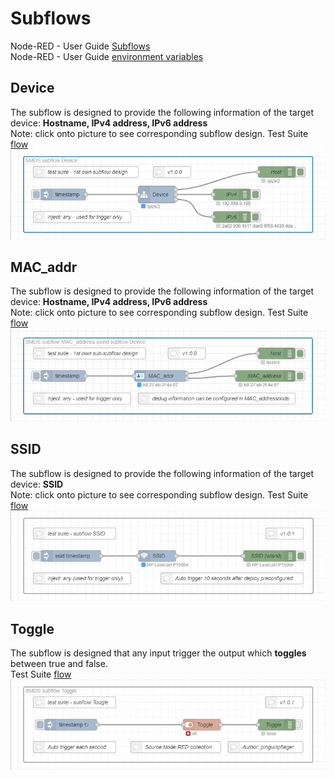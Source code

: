 # Subflows

Node-RED - User Guide [Subflows](https://nodered.org/docs/user-guide/editor/workspace/subflows)   
Node-RED - User Guide [environment variables](https://nodered.org/docs/user-guide/environment-variables)  

## Device
The subflow is designed to provide the following information of the target device: **Hostname, IPv4 address, IPv6 address**  
Note: click onto picture to see corresponding subflow design. Test Suite [flow](Subflow_Device_2021-03-05_flows.json)
[![Device](Subflow_Device_2021-03-05_flows.jpg)](Device/readme.md)  

## MAC_addr
The subflow is designed to provide the following information of the target device: **Hostname, IPv4 address, IPv6 address**  
Note: click onto picture to see corresponding subflow design. Test Suite [flow](Sub-Subflow_MAC-addr_2021-03-06_flows.json)
[![MAC_addr](Sub-Subflow_MAC-addr_2021-03-06_flows.jpg)](MAC_addr/readme.md)  

## SSID
The subflow is designed to provide the following information of the target device: **SSID**  
Note: click onto picture to see corresponding subflow design. Test Suite [flow](Subflow_SSID_2021-03-09_flows.json)
[![SSID](Subflow_SSID_2021-03-09_flows.jpg)](SSID/readme.md)  

## Toggle
The subflow is designed that any input trigger the output which **toggles** between true and false.  
Test Suite [flow](Subflow_Toggle_2021-03-10_flows.json)  
![Toggle](Subflow_Toggle_2021-03-10_flows.jpg)

![]()  
![]()  
![]()  
![]()  
